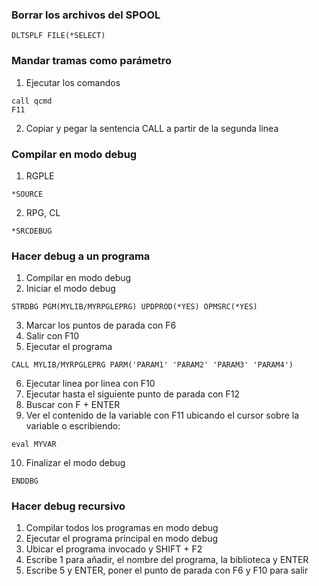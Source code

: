 ### Borrar los archivos del SPOOL

```
DLTSPLF FILE(*SELECT)
```

### Mandar tramas como parámetro

1. Ejecutar los comandos

```cobol
call qcmd
F11
```

2. Copiar y pegar la sentencia CALL a partir de la segunda linea

### Compilar en modo debug
1. RGPLE

```cobol
*SOURCE
```

2. RPG, CL

```cobol
*SRCDEBUG
```

### Hacer debug a un programa

1. Compilar en modo debug
2. Iniciar el modo debug

```cobol
STRDBG PGM(MYLIB/MYRPGLEPRG) UPDPROD(*YES) OPMSRC(*YES)
```

3. Marcar los puntos de parada con F6
4. Salir con F10
5. Ejecutar el programa

```cobol
CALL MYLIB/MYRPGLEPRG PARM('PARAM1' 'PARAM2' 'PARAM3' 'PARAM4')
```

6. Ejecutar linea por linea con F10
7. Ejecutar hasta el siguiente punto de parada con F12
8. Buscar con F + ENTER
9. Ver el contenido de la variable con F11 ubicando el cursor sobre la variable o escribiendo:

```cobol
eval MYVAR
```

10. Finalizar el modo debug

```cobol
ENDDBG
```

### Hacer debug recursivo

1. Compilar todos los programas en modo debug
2. Ejecutar el programa principal en modo debug
3. Ubicar el programa invocado y SHIFT + F2
4. Escribe 1 para añadir, el nombre del programa, la biblioteca y ENTER
5. Escribe 5 y ENTER, poner el punto de parada con F6 y F10 para salir

